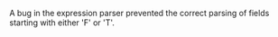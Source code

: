 A bug in the expression parser prevented the correct parsing of fields starting
with either 'F' or 'T'.
